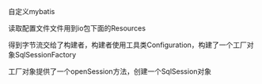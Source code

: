 自定义mybatis

读取配置文件文件用到io包下面的Resources

得到字节流交给了构建者，构建者使用工具类Configuration，构建了一个工厂对象SqlSessionFactory

工厂对象提供了一个openSession方法，创建一个SqlSession对象

